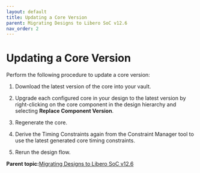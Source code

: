 ```yaml
---
layout: default
title: Updating a Core Version
parent: Migrating Designs to Libero SoC v12.6
nav_order: 2
---
```

# Updating a Core Version

Perform the following procedure to update a core version:

1.  Download the latest version of the core into your vault.

2.  Upgrade each configured core in your design to the latest version by right-clicking on the core component in the design hierarchy and selecting **Replace Component Version**.

3.  Regenerate the core.

4.  Derive the Timing Constraints again from the Constraint Manager tool to use the latest generated core timing constraints.

5.  Rerun the design flow.


**Parent topic:**[Migrating Designs to Libero SoC v12.6](GUID-9E82ED25-0C10-4BD8-B9D9-069F98ABF69E.md)

